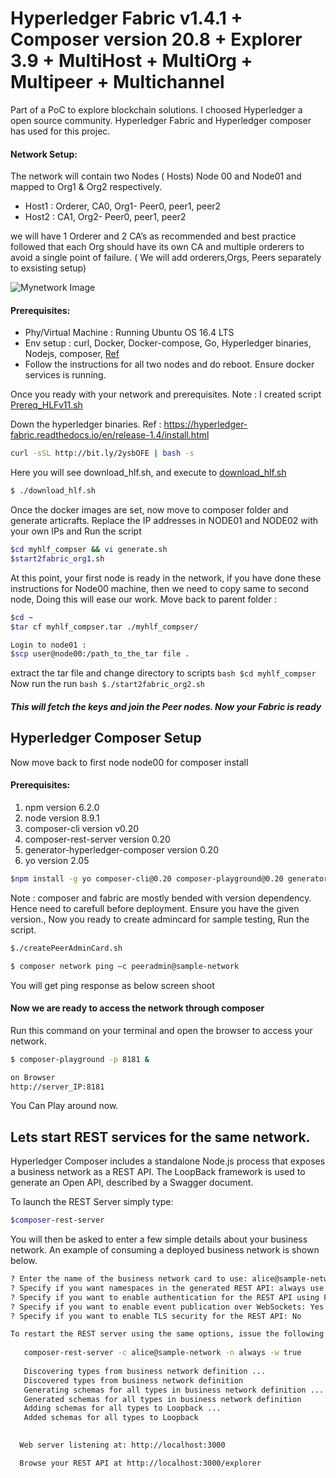 # Hyperledger Fabric v1.4.1 + Composer  version 20.8 + Explorer 3.9 + MultiHost +  MultiOrg + Multipeer + Multichannel
Part of a PoC to explore blockchain solutions. I choosed Hyperledger a open source community. Hyperledger Fabric  and Hyperledger composer has used for this projec.

#### Network Setup:
The network will contain two  Nodes ( Hosts) Node 00 and Node01  and mapped to  Org1 & Org2 respectively.

* Host1 : Orderer, CA0, Org1- Peer0, peer1, peer2
* Host2 : CA1, Org2- Peer0,  peer1, peer2

we will have 1 Orderer and 2 CA’s  as recommended and best practice followed  that each Org should have its own CA and multiple orderers to avoid a single point of failure. ( We will add orderers,Orgs, Peers separately to exsisting setup)

![Mynetwork Image](http://my.img)



#### Prerequisites: 
* Phy/Virtual Machine : Running Ubuntu OS 16.4 LTS
* Env setup : curl, Docker, Docker-compose, Go, Hyperledger binaries, Nodejs, composer, [Ref](https://hyperledger-fabric.readthedocs.io/en/release-1.4/getting_started.html)
* Follow the instructions for all two nodes  and do reboot. Ensure docker services is running.

Once you ready with your network  and  prerequisites. 
Note : I created script [Prereq_HLFv11.sh](https://github.com/ravinayag/Hyperledger/blob/master/prereqs_hlfv14.sh)

Down the hyperledger  binaries.
Ref : https://hyperledger-fabric.readthedocs.io/en/release-1.4/install.html
```bash
curl -sSL http://bit.ly/2ysbOFE | bash -s 
```

Here you will see download_hlf.sh, and execute to 
[download_hlf.sh](https://github.com/ravinayag/Hyperledger/blob/master/download_hlf.sh)
```bash
$ ./download_hlf.sh
```

Once the docker images are set,  now move to composer folder and generate articrafts.
Replace the IP addresses in NODE01 and NODE02 with  your own IPs and Run the script
```bash
$cd myhlf_compser && vi generate.sh
$start2fabric_org1.sh
```
At this point, your first node is ready in the network, if you have done these instructions for Node00 machine, then we need to copy  same to second node, Doing this will ease our work.  Move back to parent folder :

```bash
$cd ~ 
$tar cf myhlf_compser.tar ./myhlf_compser/ 

Login to node01 :
$scp user@node00:/path_to_the_tar file .
```
extract the tar file and change directory to scripts
```bash $cd myhlf_compser ```
Now run the run ```bash $./start2fabric_org2.sh ```


##### This will fetch the keys and join the Peer nodes. Now your Fabric is ready 

## Hyperledger Composer Setup

Now move back to first  node node00 for composer install
#### Prerequisites: 
1. npm version 6.2.0 
2. node version 8.9.1 
3. composer-cli version v0.20 
4. composer-rest-server version 0.20 
5. generator-hyperledger-composer version 0.20 
6. yo version 2.05

```bash
$npm install -g yo composer-cli@0.20 composer-playground@0.20 generator-hyperledger-composer@0.20 composer-connector-server@0.20 composer-rest-server@0.20
```

Note : composer and fabric are mostly bended with version dependency. Hence need to carefull before deployment. 
Ensure you have the given version., Now you ready to create admincard for sample testing, Run the script. 

```bash
$./createPeerAdminCard.sh

$ composer network ping –c peeradmin@sample-network 
```
You will get ping response as below screen shoot

#### Now we are ready to access the network through composer

Run this command on your terminal and open the browser to access your network.

```bash
$ composer-playground -p 8181 &

on Browser
http://server_IP:8181 

```
You Can Play around now. 


## Lets start REST services for the  same network.

Hyperledger Composer includes a standalone Node.js process that exposes a business network as a REST API. 
The LoopBack framework is used to generate an Open API, described by a Swagger document.

To launch the REST Server simply type:
```bash
$composer-rest-server
```
You will then be asked to enter a few simple details about your business network. An example of consuming a deployed business network is shown below.
```bash
? Enter the name of the business network card to use: alice@sample-network
? Specify if you want namespaces in the generated REST API: always use namespaces  
? Specify if you want to enable authentication for the REST API using Passport: No 
? Specify if you want to enable event publication over WebSockets: Yes             
? Specify if you want to enable TLS security for the REST API: No

To restart the REST server using the same options, issue the following command:
   
   composer-rest-server -c alice@sample-network -n always -w true
   
   Discovering types from business network definition ...                    
   Discovered types from business network definition                          
   Generating schemas for all types in business network definition ...         
   Generated schemas for all types in business network definition                 
   Adding schemas for all types to Loopback ...                                    
   Added schemas for all types to Loopback                                          
   

  Web server listening at: http://localhost:3000

  Browse your REST API at http://localhost:3000/explorer
```
